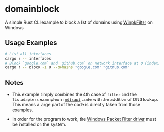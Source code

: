 # domainblock
A simple Rust CLI example to block a list of domains using [WinpkFilter](https://www.ntkernel.com/windows-packet-filter/) on Windows

## Usage Examples
```bash
# List all interfaces
cargo r -- interfaces
# Block `google.com` and `github.com` on network interface at 0 (index)
cargo r -- block -i 0 --domains "google.com" "github.com"
```

## Notes
- This example simply combines the 4th case of `filter` and the `listadapters` examples in [`ndisapi`](https://github.com/wiresock/ndisapi-rs) crate with the addition of DNS lookup. This means a large part of the code is directly taken from those examples.

- In order for the program to work, the [Windows Packet Filter driver](https://github.com/wiresock/ndisapi/releases/latest) must be installed on the system.
